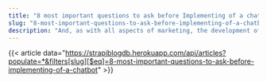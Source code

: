 ```yaml
---
title: "8 most important questions to ask before Implementing of a chatbot"
slug: "8-most-important-questions-to-ask-before-implementing-of-a-chatbot"
description: "And, as with all aspects of marketing, the development of innovative and cutting-edge technologies can see a boost in overall sales and engagement."
---
```


{{< article data="https://strapiblogdb.herokuapp.com/api/articles?populate=*&filters[slug][$eq]=8-most-important-questions-to-ask-before-implementing-of-a-chatbot" >}}
